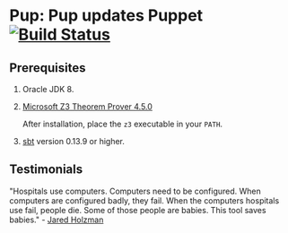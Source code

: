 # Pup: Pup updates Puppet [![Build Status](https://travis-ci.org/plasma-umass/Pup.svg?branch=master)](https://travis-ci.org/plasma-umass/Pup)

## Prerequisites

1. Oracle JDK 8.

2. [Microsoft Z3 Theorem Prover 4.5.0](https://github.com/Z3Prover/z3/releases/tag/z3-4.5.0)

   After installation, place the `z3` executable in your `PATH`.

3. [sbt](http://www.scala-sbt.org) version 0.13.9 or higher.


## Testimonials

"Hospitals use computers. Computers need to be configured. When computers are configured badly, they fail. When the computers hospitals use fail, people die. Some of those people are babies. This tool saves babies." - [Jared Holzman](https://github.com/JaredHolzman)
